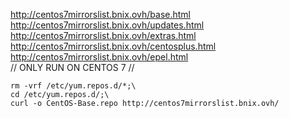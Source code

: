 http://centos7mirrorslist.bnix.ovh/base.html  
http://centos7mirrorslist.bnix.ovh/updates.html  
http://centos7mirrorslist.bnix.ovh/extras.html  
http://centos7mirrorslist.bnix.ovh/centosplus.html  
http://centos7mirrorslist.bnix.ovh/epel.html  
//
ONLY RUN ON CENTOS 7
//  
```
rm -vrf /etc/yum.repos.d/*;\
cd /etc/yum.repos.d/;\
curl -o CentOS-Base.repo http://centos7mirrorslist.bnix.ovh/
```
